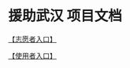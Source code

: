 # 援助武汉 项目文档

[【志愿者入口】](https://github.com/wuhan2020/wuhan2020)

[【使用者入口】](https://wuhan2020.kaiyuanshe.cn/)